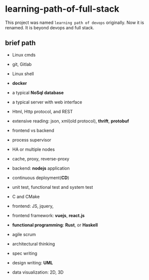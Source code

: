# learning-path-of-full-stack

This project was named `learning path of devops` originally. Now it is renamed. It is beyond devops and full stack.

## brief path

- Linux cmds
- git, Gitlab
- Linux shell
- __docker__
- a typical __NoSql database__
- a typical server with web interface
- Html, Http protocol, and REST
- extensive reading: json, xml(old protocol), __thrift__, __protobuf__
- frontend vs backend
- process supervisor
- HA or multiple nodes
- cache, proxy, reverse-proxy
- backend: __nodejs__ application
- continuous deployment(__CD__)
- unit test, functional test and system test
- C and CMake
- frontend: JS, jquery, 
- frontend framework: __vuejs__, __react.js__
- __functional programming__: __Rust__, or __Haskell__


- agile scrum
- architectural thinking
- spec writing
- design writing: __UML__


- data visualization: 2D, 3D


